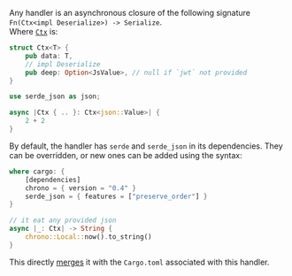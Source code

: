 Any handler is an asynchronous closure of the following signature `Fn(Ctx<impl Deserialize>) -> Serialize`.\
Where [`Ctx`](https://github.com/deep-foundation/rust-docker-isolation-provider/blob/main/template/src/lib.trs#L171-L174)
is:

```rust
struct Ctx<T> {
    pub data: T,
    // impl Deserialize
    pub deep: Option<JsValue>, // null if `jwt` not provided
}
```

```rust
use serde_json as json;

async |Ctx { .. }: Ctx<json::Value>| {
    2 + 2
}
```

By default, the handler has `serde` and `serde_json` in its dependencies. They can be overridden, or new ones can be
added using the syntax:

```rust
where cargo: {
    [dependencies]
    chrono = { version = "0.4" }
    serde_json = { features = ["preserve_order"] }
}

// it eat any provided json 
async |_: Ctx| -> String {
    chrono::Local::now().to_string()
}
```

This directly [merges](https://github.com/deep-foundation/rust-docker-isolation-provider/blob/main/src/script.rs#L115)
it with the `Cargo.toml` associated with this handler.
